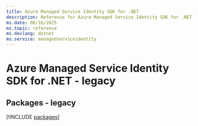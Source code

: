 ```yaml
---
title: Azure Managed Service Identity SDK for .NET
description: Reference for Azure Managed Service Identity SDK for .NET
ms.date: 06/16/2025
ms.topic: reference
ms.devlang: dotnet
ms.service: managedserviceidentity
---
```

# Azure Managed Service Identity SDK for .NET - legacy
## Packages - legacy
[!INCLUDE [packages](managed-service-identity-index.md)]
